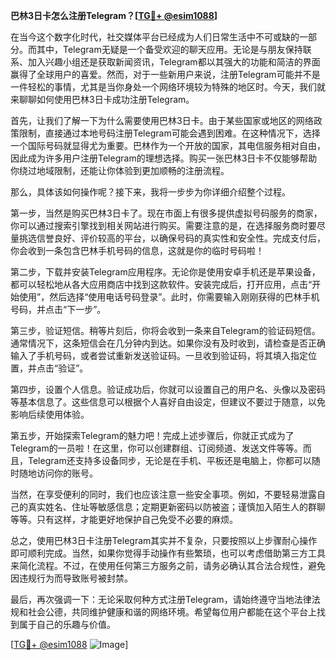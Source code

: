 **巴林3日卡怎么注册Telegram？[[TG💪+ @esim1088](https://t.me/s/esim1088)]**

在当今这个数字化时代，社交媒体平台已经成为人们日常生活中不可或缺的一部分。而其中，Telegram无疑是一个备受欢迎的聊天应用。无论是与朋友保持联系、加入兴趣小组还是获取新闻资讯，Telegram都以其强大的功能和简洁的界面赢得了全球用户的喜爱。然而，对于一些新用户来说，注册Telegram可能并不是一件轻松的事情，尤其是当你身处一个网络环境较为特殊的地区时。今天，我们就来聊聊如何使用巴林3日卡成功注册Telegram。

首先，让我们了解一下为什么需要使用巴林3日卡。由于某些国家或地区的网络政策限制，直接通过本地号码注册Telegram可能会遇到困难。在这种情况下，选择一个国际号码就显得尤为重要。巴林作为一个开放的国家，其电信服务相对自由，因此成为许多用户注册Telegram的理想选择。购买一张巴林3日卡不仅能够帮助你绕过地域限制，还能让你体验到更加顺畅的注册流程。

那么，具体该如何操作呢？接下来，我将一步步为你详细介绍整个过程。

第一步，当然是购买巴林3日卡了。现在市面上有很多提供虚拟号码服务的商家，你可以通过搜索引擎找到相关网站进行购买。需要注意的是，在选择服务商时要尽量挑选信誉良好、评价较高的平台，以确保号码的真实性和安全性。完成支付后，你会收到一条包含巴林手机号码的信息，这就是你的临时号码啦！

第二步，下载并安装Telegram应用程序。无论你是使用安卓手机还是苹果设备，都可以轻松地从各大应用商店中找到这款软件。安装完成后，打开应用，点击“开始使用”，然后选择“使用电话号码登录”。此时，你需要输入刚刚获得的巴林手机号码，并点击“下一步”。

第三步，验证短信。稍等片刻后，你将会收到一条来自Telegram的验证码短信。通常情况下，这条短信会在几分钟内到达。如果你没有及时收到，请检查是否正确输入了手机号码，或者尝试重新发送验证码。一旦收到验证码，将其填入指定位置，并点击“验证”。

第四步，设置个人信息。验证成功后，你就可以设置自己的用户名、头像以及密码等基本信息了。这些信息可以根据个人喜好自由设定，但建议不要过于随意，以免影响后续使用体验。

第五步，开始探索Telegram的魅力吧！完成上述步骤后，你就正式成为了Telegram的一员啦！在这里，你可以创建群组、订阅频道、发送文件等等。而且，Telegram还支持多设备同步，无论是在手机、平板还是电脑上，你都可以随时随地访问你的账号。

当然，在享受便利的同时，我们也应该注意一些安全事项。例如，不要轻易泄露自己的真实姓名、住址等敏感信息；定期更新密码以防被盗；谨慎加入陌生人的群聊等等。只有这样，才能更好地保护自己免受不必要的麻烦。

总之，使用巴林3日卡注册Telegram其实并不复杂，只要按照以上步骤耐心操作即可顺利完成。当然，如果你觉得手动操作有些繁琐，也可以考虑借助第三方工具来简化流程。不过，在使用任何第三方服务之前，请务必确认其合法合规性，避免因违规行为而导致账号被封禁。

最后，再次强调一下：无论采取何种方式注册Telegram，请始终遵守当地法律法规和社会公德，共同维护健康和谐的网络环境。希望每位用户都能在这个平台上找到属于自己的乐趣与价值。

[[TG💪+ @esim1088](https://t.me/s/esim1088) ![Image](https://i.postimg.cc/4NQfJmqS/Snipaste-2025-05-13-00-14-12.png)]